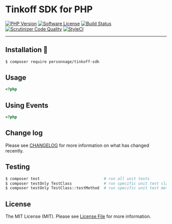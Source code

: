 # Tinkoff SDK for PHP

[![PHP Version](https://img.shields.io/badge/php-7.0%2B-blue.svg?style=flat-square)](https://packagist.org/packages/personnage/tinkoff-sdk)
[![Software License](https://img.shields.io/badge/license-MIT-brightgreen.svg?style=flat-square)](LICENSE.md)
[![Build Status](https://travis-ci.org/personnage/tinkoff-sdk.svg?branch=master)](https://travis-ci.org/personnage/tinkoff-sdk)
[![Scrutinizer Code Quality](https://scrutinizer-ci.com/g/personnage/tinkoff-sdk/badges/quality-score.png?b=master)](https://scrutinizer-ci.com/g/personnage/tinkoff-sdk/?branch=master)
[![StyleCI](https://styleci.io/repos/105796556/shield?branch=master)](https://styleci.io/repos/105796556)

---

## Installation :rocket:

```bash
$ composer require personnage/tinkoff-sdk
```

## Usage

```php
<?php

```

## Using Events

```php
<?php

```

## Change log

Please see [CHANGELOG](CHANGELOG.md) for more information on what has changed recently.

## Testing

```bash
$ composer test                            # run all unit tests
$ composer testOnly TestClass              # run specific unit test class
$ composer testOnly TestClass::testMethod  # run specific unit test method
```

## License

The MIT License (MIT). Please see [License File](LICENSE.md) for more information.
